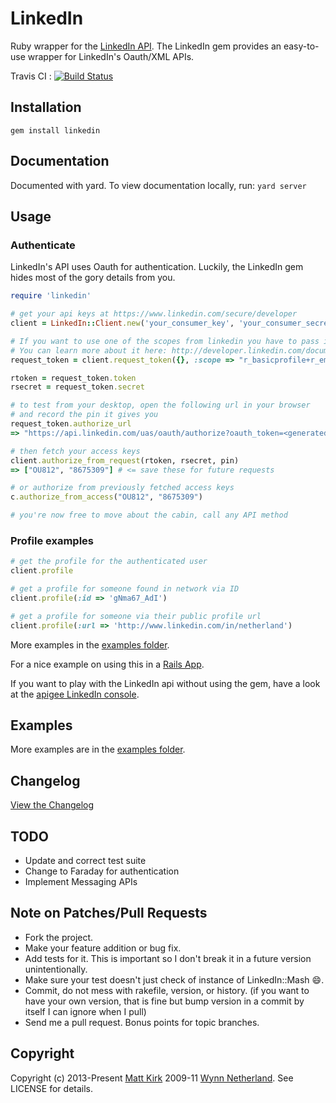 # LinkedIn

Ruby wrapper for the [LinkedIn API](http://developer.linkedin.com). The LinkedIn gem provides an easy-to-use wrapper for LinkedIn's Oauth/XML APIs.

Travis CI : [![Build Status](https://secure.travis-ci.org/hexgnu/linkedin.png)](http://travis-ci.org/hexgnu/linkedin)

## Installation

    gem install linkedin

## Documentation

Documented with yard. To view documentation locally, run: `yard server`

## Usage

### Authenticate

LinkedIn's API uses Oauth for authentication. Luckily, the LinkedIn gem hides most of the gory details from you.

```ruby
require 'linkedin'

# get your api keys at https://www.linkedin.com/secure/developer
client = LinkedIn::Client.new('your_consumer_key', 'your_consumer_secret')

# If you want to use one of the scopes from linkedin you have to pass it in at this point
# You can learn more about it here: http://developer.linkedin.com/documents/authentication
request_token = client.request_token({}, :scope => "r_basicprofile+r_emailaddress")

rtoken = request_token.token
rsecret = request_token.secret

# to test from your desktop, open the following url in your browser
# and record the pin it gives you
request_token.authorize_url
=> "https://api.linkedin.com/uas/oauth/authorize?oauth_token=<generated_token>"

# then fetch your access keys
client.authorize_from_request(rtoken, rsecret, pin)
=> ["OU812", "8675309"] # <= save these for future requests

# or authorize from previously fetched access keys
c.authorize_from_access("OU812", "8675309")

# you're now free to move about the cabin, call any API method
```

### Profile examples
```ruby
# get the profile for the authenticated user
client.profile

# get a profile for someone found in network via ID
client.profile(:id => 'gNma67_AdI')

# get a profile for someone via their public profile url
client.profile(:url => 'http://www.linkedin.com/in/netherland')
```

More examples in the [examples folder](http://github.com/pengwynn/linkedin/blob/master/examples).

For a nice example on using this in a [Rails App](http://pivotallabs.com/users/will/blog/articles/1096-linkedin-gem-for-a-web-app).

If you want to play with the LinkedIn api without using the gem, have a look at the [apigee LinkedIn console](http://app.apigee.com/console/linkedin).

## Examples

More examples are in the [examples folder](http://github.com/hexgnu/linkedin/blob/master/examples).


## Changelog

[View the Changelog](CHANGELOG.md)

## TODO

* Update and correct test suite
* Change to Faraday for authentication
* Implement Messaging APIs

## Note on Patches/Pull Requests

* Fork the project.
* Make your feature addition or bug fix.
* Add tests for it. This is important so I don't break it in a
  future version unintentionally.
* Make sure your test doesn't just check of instance of LinkedIn::Mash :smile:.
* Commit, do not mess with rakefile, version, or history.
  (if you want to have your own version, that is fine but
   bump version in a commit by itself I can ignore when I pull)
* Send me a pull request. Bonus points for topic branches.

## Copyright

Copyright (c) 2013-Present [Matt Kirk](http://matthewkirk.com) 2009-11 [Wynn Netherland](http://wynnnetherland.com). See LICENSE for details.
